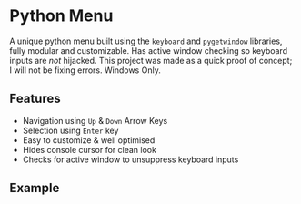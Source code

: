 # Python Menu
A unique python menu built using the `keyboard` and `pygetwindow` libraries, fully modular and customizable. Has active window checking so keyboard inputs are *not* hijacked. This project was made as a quick proof of concept; I will not be fixing errors. Windows Only.

## Features
- Navigation using `Up` & `Down` Arrow Keys
- Selection using `Enter` key
- Easy to customize & well optimised
- Hides console cursor for clean look
- Checks for active window to unsuppress keyboard inputs

## Example
